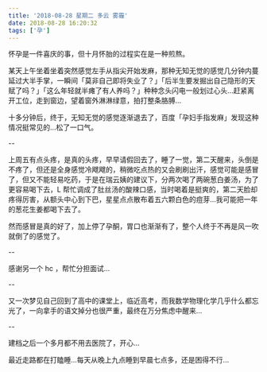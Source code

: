```yaml
---
title: '2018-08-28 星期二 多云 雾霾'
date: 2018-08-28 16:20:32
tags: ['孕']
---
```


怀孕是一件喜庆的事，但十月怀胎的过程实在是一种煎熬。

某天上午坐着坐着突然感觉左手从指尖开始发麻，那种无知无觉的感觉几分钟内蔓延过大半手掌，一瞬间「莫非自己即将失业了？」「后半生要发掘出自己隐形的天赋了吗？」「这么年轻就半瘫了有人养吗？」种种念头闪电一般划过心头...赶紧离开工位，走到窗边，望着窗外淋淋绿意，拍打整条胳膊...

十多分钟后，终于，无知无觉的感觉逐渐退去了，百度「孕妇手指发麻」发现这种情况挺常见的...松了一口气。

--

上周五有点头疼，是真的头疼，早早请假回去了，睡了一觉，第二天醒来，头倒是不疼了，但还是全身感觉冷飕飕的，稍微吃点热的又会刷刷出汗，感觉可能是感冒了，但又不能轻易吃药，于是在瑞云姨的建议下，分两次喝了两碗葱白姜汤，为了更容易喝下去，L 帮忙调成了肚丝汤的酸辣口感，当时喝着是挺爽的，第二天脸却疼得厉害，从额头中心到下巴，星星点点散布着五六颗白色的痘芽...我可能把一年的葱花生姜都喝下去了。

然而感冒是真的好了，加上停了孕酮，胃口也渐渐有了，整个人终于不再是风一吹就倒了的感觉了。

--

感谢另一个 hc ，帮忙分担面试...

--

又一次梦见自己回到了高中的课堂上，临近高考，而我数学物理化学几乎什么都忘光了，一向拿手的语文掉分也很严重，最终在万分焦虑中醒来...

--

建档之后一个多月都不用去医院了，开心...

最近走路都在打瞌睡...每天从晚上九点睡到早晨七点多，还是困得不行...
